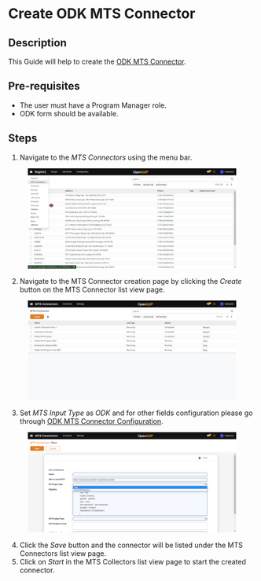 # Create ODK MTS Connector

## Description

This Guide will help to create the [ODK MTS Connector](https://github.com/OpenG2P/openg2p-documentation/blob/1.2.1/integrations/integration-with-mosip/mts-connector.md).

## Pre-requisites

* The user must have a Program Manager role.
* ODK form should be available.

## Steps

1. Navigate to the _MTS Connectors_ using the menu bar.

<figure><img src="../../../.gitbook/assets/mts-connectors-menu-bar.png" alt=""><figcaption></figcaption></figure>

2. Navigate to the MTS Connector creation page by clicking the _Create_ button on the MTS Connector list view page.

<figure><img src="../../../.gitbook/assets/connector-list-view-page.png" alt=""><figcaption></figcaption></figure>

3. Set _MTS Input Type_ as _ODK_ and for other fields configuration please go through [ODK MTS Connector Configuration](https://github.com/OpenG2P/openg2p-documentation/blob/1.2.1/integrations/integration-with-mosip/mts-connector.md).

<figure><img src="../../../.gitbook/assets/mts-input-type-odk.png" alt=""><figcaption></figcaption></figure>

4. Click the _Save_ button and the connector will be listed under the MTS Connectors list view page.
5. Click on _Start_ in the MTS Collectors list view page to start the created connector.
